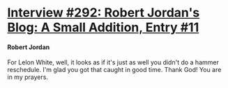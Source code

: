 # [Interview #292: Robert Jordan's Blog: A Small Addition, Entry #11](https://www.theoryland.com/intvmain.php?i=292#11)

#### Robert Jordan

For Lelon White, well, it looks as if it's just as well you didn't do a hammer reschedule. I'm glad you got that caught in good time. Thank God! You are in my prayers.

